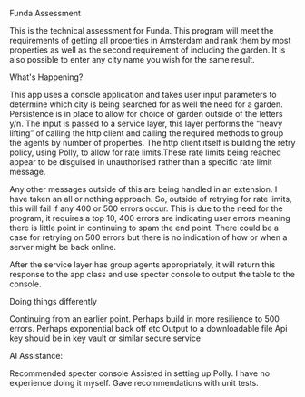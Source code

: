
Funda Assessment

This is the technical assessment for Funda.
This program will meet the requirements of getting all properties in Amsterdam and rank them by most properties as well as the second requirement of including the garden.
It is also possible to enter any city name you wish for the same result.


What's Happening?

This app uses a console application and takes user input parameters to determine which city is being searched for as well the need for a garden.
Persistence is in place to allow for choice of garden outside of the letters y/n.
The input is passed to a service layer, this layer performs the “heavy lifting” of calling the http client and calling the required methods to group the agents by number of properties.
The http client itself is building the retry policy, using Polly, to allow for rate limits.These rate limits being reached appear to be disguised in unauthorised rather than a specific rate limit message.

Any other messages outside of this are being handled in an extension. I have taken an all or nothing approach. So, outside of retrying for rate limits, this will fail if any 400 or 500 errors occur. This is due to the need for the program, it requires a top 10, 400 errors are indicating user errors meaning there is little point in continuing to spam the end point.
There could be a case for retrying on 500 errors but there is no indication of how or when a server might be back online.

After the service layer has group agents appropriately, it will return this response to the app class and use specter console to output the table to the console.


Doing things differently

Continuing from an earlier point. Perhaps build in more resilience to 500 errors. Perhaps exponential back off etc
Output to a downloadable file
Api key should be in key vault or similar secure service


AI Assistance: 

Recommended specter console
Assisted in setting up Polly. I have no experience doing it myself.
Gave recommendations with unit tests.

